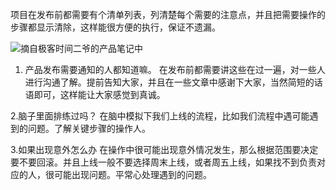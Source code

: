 项目在发布前都需要有个清单列表，列清楚每个需要的注意点，并且把需要操作的步骤都显示清除，这样能很方便的执行，保证不遗漏。

![摘自极客时间二爷的产品笔记中](https://upload-images.jianshu.io/upload_images/4237685-8b52856d75a8c2d9.png?imageMogr2/auto-orient/strip%7CimageView2/2/w/1240)
1. 产品发布需要通知的人都知道嘛。
在发布前都需要讲这些在过一遍，对一些人进行沟通了解。提前告知大家，并且在一些文章中感谢下大家，当然简短的话语即可，这样能让大家感觉到真诚。

2.脑子里面排练过吗？
在脑中模拟下我们上线的流程，比如我们流程中遇可能遇到的问题。了解关键步骤的操作人。

3.如果出现意外怎么办
在操作中很可能出现意外情况发生，那么根据范围要决定要不要回滚。并且上线一般不要选择周末上线，或者周五上线，如果找不到负责对应的人，很可能出现问题。平常心处理遇到的问题。
